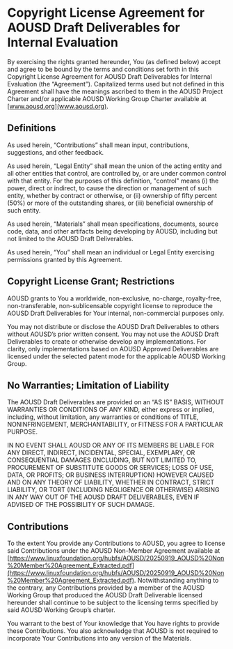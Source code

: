 # Copyright License Agreement for AOUSD Draft Deliverables for Internal Evaluation

By exercising the rights granted hereunder, You (as defined below) accept and agree to be bound by the terms and conditions set forth in this Copyright License Agreement for AOUSD Draft Deliverables for Internal Evaluation (the “Agreement”).  Capitalized terms used but not defined in this Agreement shall have the meanings ascribed to them in the AOUSD Project Charter and/or applicable AOUSD Working Group Charter available at [www.aousd.org](www.aousd.org).

## Definitions

As used herein, “Contributions” shall mean input, contributions, suggestions, and other feedback.

As used herein, “Legal Entity” shall mean the union of the acting entity and all other entities that control, are controlled by, or are under common control with that entity. For the purposes of this definition, "control" means (i) the power, direct or indirect, to cause the direction or management of such entity, whether by contract or otherwise, or (ii) ownership of fifty percent (50%) or more of the outstanding shares, or (iii) beneficial ownership of such entity.

As used herein, “Materials” shall mean specifications, documents, source code, data, and other artifacts being developing by AOUSD, including but not limited to the AOUSD Draft Deliverables.

As used herein, “You” shall mean an individual or Legal Entity exercising permissions granted by this Agreement.

## Copyright License Grant; Restrictions

AOUSD grants to You a worldwide, non-exclusive, no-charge, royalty-free, non-transferable, non-sublicensable copyright license to reproduce the AOUSD Draft Deliverables for Your internal, non-commercial purposes only.

You may not distribute or disclose the AOUSD Draft Deliverables to others without AOUSD’s prior written consent.  You may not use the AOUSD Draft Deliverables to create or otherwise develop any implementations.  For clarity, only implementations based on AOUSD Approved Deliverables are licensed under the selected patent mode for the applicable AOUSD Working Group.   

## No Warranties; Limitation of Liability

The AOUSD Draft Deliverables are provided on an “AS IS” BASIS, WITHOUT WARRANTIES OR CONDITIONS OF ANY KIND, either express or implied, including, without limitation, any warranties or conditions of TITLE, NONINFRINGEMENT, MERCHANTABILITY, or FITNESS FOR A PARTICULAR PURPOSE.

IN NO EVENT SHALL AOUSD OR ANY OF ITS MEMBERS BE LIABLE FOR ANY DIRECT, INDIRECT, INCIDENTAL, SPECIAL, EXEMPLARY, OR CONSEQUENTIAL DAMAGES (INCLUDING, BUT NOT LIMITED TO, PROCUREMENT OF SUBSTITUTE GOODS OR SERVICES; LOSS OF USE, DATA, OR PROFITS; OR BUSINESS INTERRUPTION) HOWEVER CAUSED AND ON ANY THEORY OF LIABILITY, WHETHER IN CONTRACT, STRICT LIABILITY, OR TORT (INCLUDING NEGLIGENCE OR OTHERWISE) ARISING IN ANY WAY OUT OF THE AOUSD DRAFT DELIVERABLES, EVEN IF ADVISED OF THE POSSIBILITY OF SUCH DAMAGE.

## Contributions

To the extent You provide any Contributions to AOUSD, you agree to license said Contributions under the AOUSD Non-Member Agreement available at
 [https://www.linuxfoundation.org/hubfs/AOUSD/20250919_AOUSD%20Non%20Member%20Agreement_Extracted.pdf](https://www.linuxfoundation.org/hubfs/AOUSD/20250919_AOUSD%20Non%20Member%20Agreement_Extracted.pdf).
 Notwithstanding anything to the contrary, any Contributions provided by a member of the AOUSD Working Group that produced the AOUSD Draft Deliverable licensed hereunder shall continue to be subject to the licensing terms specified by said AOUSD Working Group’s charter.  

You warrant to the best of Your knowledge that You have rights to provide these Contributions.  You also acknowledge that AOUSD is not required to incorporate Your Contributions into any version of the Materials.



